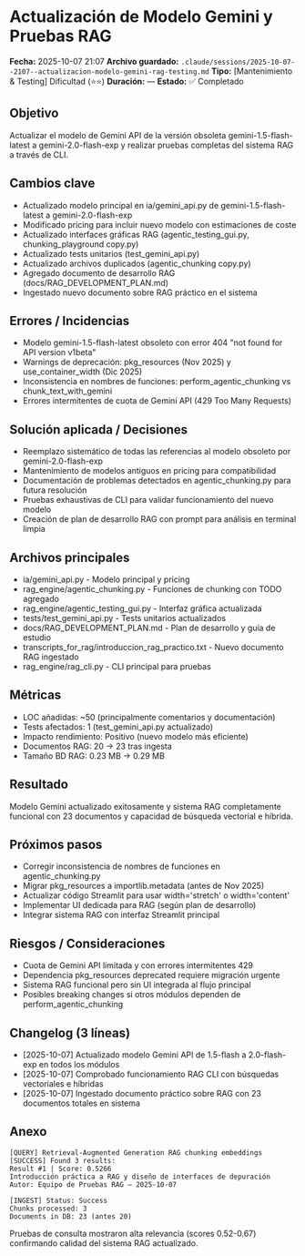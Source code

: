 # Actualización de Modelo Gemini y Pruebas RAG
**Fecha:** 2025-10-07 21:07
**Archivo guardado:** `.claude/sessions/2025-10-07--2107--actualizacion-modelo-gemini-rag-testing.md`
**Tipo:** [Mantenimiento & Testing] Dificultad (⭐⭐)
**Duración:** —
**Estado:** ✅ Completado

## Objetivo
Actualizar el modelo de Gemini API de la versión obsoleta gemini-1.5-flash-latest a gemini-2.0-flash-exp y realizar pruebas completas del sistema RAG a través de CLI.

## Cambios clave
- Actualizado modelo principal en ia/gemini_api.py de gemini-1.5-flash-latest a gemini-2.0-flash-exp
- Modificado pricing para incluir nuevo modelo con estimaciones de coste
- Actualizado interfaces gráficas RAG (agentic_testing_gui.py, chunking_playground copy.py)
- Actualizado tests unitarios (test_gemini_api.py)
- Actualizado archivos duplicados (agentic_chunking copy.py)
- Agregado documento de desarrollo RAG (docs/RAG_DEVELOPMENT_PLAN.md)
- Ingestado nuevo documento sobre RAG práctico en el sistema

## Errores / Incidencias
- Modelo gemini-1.5-flash-latest obsoleto con error 404 "not found for API version v1beta"
- Warnings de deprecación: pkg_resources (Nov 2025) y use_container_width (Dic 2025)
- Inconsistencia en nombres de funciones: perform_agentic_chunking vs chunk_text_with_gemini
- Errores intermitentes de cuota de Gemini API (429 Too Many Requests)

## Solución aplicada / Decisiones
- Reemplazo sistemático de todas las referencias al modelo obsoleto por gemini-2.0-flash-exp
- Mantenimiento de modelos antiguos en pricing para compatibilidad
- Documentación de problemas detectados en agentic_chunking.py para futura resolución
- Pruebas exhaustivas de CLI para validar funcionamiento del nuevo modelo
- Creación de plan de desarrollo RAG con prompt para análisis en terminal limpia

## Archivos principales
- ia/gemini_api.py - Modelo principal y pricing
- rag_engine/agentic_chunking.py - Funciones de chunking con TODO agregado
- rag_engine/agentic_testing_gui.py - Interfaz gráfica actualizada
- tests/test_gemini_api.py - Tests unitarios actualizados
- docs/RAG_DEVELOPMENT_PLAN.md - Plan de desarrollo y guía de estudio
- transcripts_for_rag/introduccion_rag_practico.txt - Nuevo documento RAG ingestado
- rag_engine/rag_cli.py - CLI principal para pruebas

## Métricas
- LOC añadidas: ~50 (principalmente comentarios y documentación)
- Tests afectados: 1 (test_gemini_api.py actualizado)
- Impacto rendimiento: Positivo (nuevo modelo más eficiente)
- Documentos RAG: 20 → 23 tras ingesta
- Tamaño BD RAG: 0.23 MB → 0.29 MB

## Resultado
Modelo Gemini actualizado exitosamente y sistema RAG completamente funcional con 23 documentos y capacidad de búsqueda vectorial e híbrida.

## Próximos pasos
- Corregir inconsistencia de nombres de funciones en agentic_chunking.py
- Migrar pkg_resources a importlib.metadata (antes de Nov 2025)
- Actualizar código Streamlit para usar width='stretch' o width='content'
- Implementar UI dedicada para RAG (según plan de desarrollo)
- Integrar sistema RAG con interfaz Streamlit principal

## Riesgos / Consideraciones
- Cuota de Gemini API limitada y con errores intermitentes 429
- Dependencia pkg_resources deprecated requiere migración urgente
- Sistema RAG funcional pero sin UI integrada al flujo principal
- Posibles breaking changes si otros módulos dependen de perform_agentic_chunking

## Changelog (3 líneas)
- [2025-10-07] Actualizado modelo Gemini API de 1.5-flash a 2.0-flash-exp en todos los módulos
- [2025-10-07] Comprobado funcionamiento RAG CLI con búsquedas vectoriales e híbridas
- [2025-10-07] Ingestado documento práctico sobre RAG con 23 documentos totales en sistema

## Anexo
```
[QUERY] Retrieval-Augmented Generation RAG chunking embeddings
[SUCCESS] Found 3 results:
Result #1 | Score: 0.5266
Introducción práctica a RAG y diseño de interfaces de depuración
Autor: Equipo de Pruebas RAG — 2025-10-07

[INGEST] Status: Success
Chunks processed: 3
Documents in DB: 23 (antes 20)
```

Pruebas de consulta mostraron alta relevancia (scores 0.52-0.67) confirmando calidad del sistema RAG actualizado.